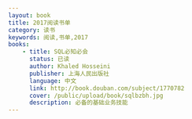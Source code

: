 ```yaml
---
layout: book
title: 2017阅读书单
category: 读书
keywords: 阅读,书单,2017
books: 
    - title: SQL必知必会
      status: 已读
      author: Khaled Hosseini
      publisher: 上海人民出版社
      language: 中文
      link: http://book.douban.com/subject/1770782
      cover: /public/upload/book/sqlbzbh.jpg
      description: 必备的基础业务技能
---
```

